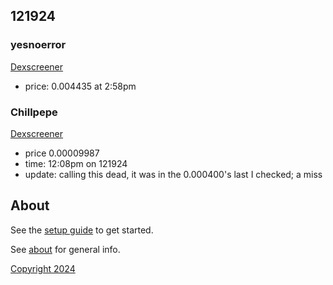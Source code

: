 ## 121924

### yesnoerror

[Dexscreener](https://dexscreener.com/solana/aaorer9vexygrink6z2gbcq5tkrnkzqxzkdpddexvamk)

- price: 0.004435 at 2:58pm 

### Chillpepe

[Dexscreener](https://dexscreener.com/solana/8mtb8tpndjuvxfrpbee1sm28kmacvjtsv8fvmtxacgnx)

- price 0.00009987
- time: 12:08pm on 121924
- update: calling this dead, it was in the 0.000400's last I checked; a miss  

## About

See the [setup guide](setup.md) to get started.

See [about](about.md) for general info.

[Copyright 2024](https://github.com/julianeon/cooking)
